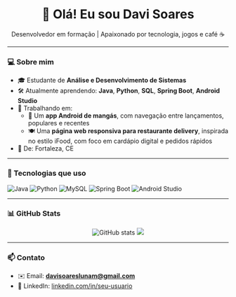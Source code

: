 <h1 align="center">👋 Olá! Eu sou Davi Soares</h1>

<p align="center">
  Desenvolvedor em formação | Apaixonado por tecnologia, jogos e café ☕
</p>

---

### 💻 Sobre mim

- 🎓 Estudante de **Análise e Desenvolvimento de Sistemas**
- 🛠️ Atualmente aprendendo: **Java**, **Python**, **SQL**, **Spring Boot**, **Android Studio**
- 🚀 Trabalhando em:
  - 📱 Um **app Android de mangás**, com navegação entre lançamentos, populares e recentes  
  - 🍽️ Uma **página web responsiva para restaurante delivery**, inspirada no estilo iFood, com foco em cardápio digital e pedidos rápidos
- 📍 De: Fortaleza, CE

---

### 🧰 Tecnologias que uso

![Java](https://img.shields.io/badge/Java-ED8B00?style=for-the-badge&logo=java&logoColor=white)
![Python](https://img.shields.io/badge/Python-3776AB?style=for-the-badge&logo=python&logoColor=white)
![MySQL](https://img.shields.io/badge/MySQL-005C84?style=for-the-badge&logo=mysql&logoColor=white)
![Spring Boot](https://img.shields.io/badge/Spring_Boot-6DB33F?style=for-the-badge&logo=spring-boot&logoColor=white)
![Android Studio](https://img.shields.io/badge/Android_Studio-3DDC84?style=for-the-badge&logo=android-studio&logoColor=white)

---

### 📊 GitHub Stats

<p align="center">
  <img src="https://github-readme-stats.vercel.app/api?username=**seu-usuario**&show_icons=true&theme=tokyonight" alt="GitHub stats"/>
  <img src="https://github-readme-stats.vercel.app/api/top-langs/?username=**seu-usuario**&layout=compact&theme=tokyonight"/>
</p>

---

### 📫 Contato

- ✉️ Email: **davisoareslunam@gmail.com**
- 💼 LinkedIn: [linkedin.com/in/seu-usuario](https://linkedin.com/in/seu-usuario)
